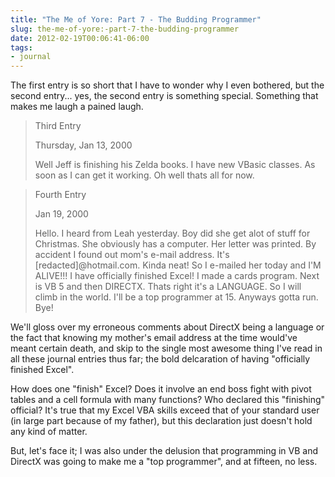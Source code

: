 ```yaml
---
title: "The Me of Yore: Part 7 - The Budding Programmer"
slug: the-me-of-yore:-part-7-the-budding-programmer
date: 2012-02-19T00:06:41-06:00
tags:
- journal
---
```

The first entry is so short that I have to wonder why I even bothered, but the second entry... yes, the second entry is something special. Something that makes me laugh a pained laugh.

> Third Entry
> 
> Thursday, Jan 13, 2000
> 
> Well Jeff is finishing his Zelda books. I have new VBasic classes. As soon as I can get it working. Oh well thats all for now.

> Fourth Entry
> 
> Jan 19, 2000
> 
> Hello. I heard from Leah yesterday. Boy did she get alot of stuff for Christmas. She obviously has a computer. Her letter was printed. By accident I found out mom's e-mail address. It's [redacted]@hotmail.com. Kinda neat! So I e-mailed her today and I'M ALIVE!!! I have officially finished Excel! I made a cards program. Next is VB 5 and then DIRECTX. Thats right it's a LANGUAGE. So I will climb in the world. I'll be a top programmer at 15. Anyways gotta run. Bye!

We'll gloss over my erroneous comments about DirectX being a language or the fact that knowing my mother's email address at the time would've meant certain death, and skip to the single most awesome thing I've read in all these journal entries thus far; the bold delcaration of having "officially finished Excel".

How does one "finish" Excel? Does it involve an end boss fight with pivot tables and a cell formula with many functions? Who declared this "finishing" official? It's true that my Excel VBA skills exceed that of your standard user (in large part because of my father), but this declaration just doesn't hold any kind of matter.

But, let's face it; I was also under the delusion that programming in VB and DirectX was going to make me a "top programmer", and at fifteen, no less.
